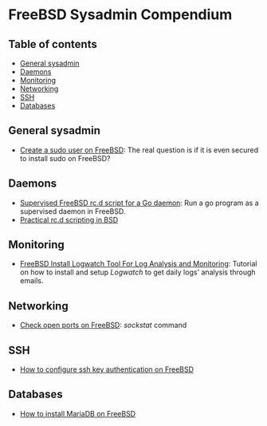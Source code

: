 # FreeBSD Sysadmin Compendium
## Table of contents
<!-- vim-markdown-toc GFM -->

* [General sysadmin](#general-sysadmin)
* [Daemons](#daemons)
* [Monitoring](#monitoring)
* [Networking](#networking)
* [SSH](#ssh)
* [Databases](#databases)

<!-- vim-markdown-toc -->

## General sysadmin
* [Create a sudo user on FreeBSD](https://www.vultr.com/docs/create-a-sudo-user-on-freebsd): The real question is if it is even secured to install sudo on FreeBSD?

## Daemons
* [Supervised FreeBSD rc.d script for a Go daemon](https://redbyte.eu/en/blog/supervised-freebsd-init-script-for-go-deamon/): Run a go program as a supervised daemon in FreeBSD.
* [Practical rc.d scripting in BSD](https://docs.freebsd.org/en/articles/rc-scripting/index.html)

## Monitoring
* [FreeBSD Install Logwatch Tool For Log Analysis and Monitoring](https://www.cyberciti.biz/faq/freebsd-unix-log-analyzer-configuration/): Tutorial on how to install and setup _Logwatch_ to get daily logs' analysis through emails.

## Networking
* [Check open ports on FreeBSD](https://linuxhint.com/check-open-ports-freebsd/): _sockstat_ command

## SSH
* [How to configure ssh key authentication on FreeBSD](https://www.digitalocean.com/community/tutorials/how-to-configure-ssh-key-based-authentication-on-a-freebsd-server)

## Databases
* [How to install MariaDB on FreeBSD](https://www.osradar.com/how-to-install-mariadb-on-freebsd-12/)
